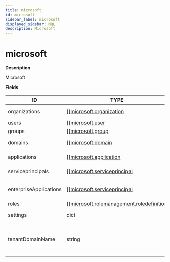 ```yaml
---
title: microsoft
id: microsoft
sidebar_label: microsoft
displayed_sidebar: MQL
description: Microsoft
---
```


# microsoft

**Description**

Microsoft

**Fields**

| ID                     | TYPE                                                                                            | DESCRIPTION                                |
| ---------------------- | ----------------------------------------------------------------------------------------------- | ------------------------------------------ |
| organizations          | &#91;&#93;[microsoft.organization](microsoft.organization.md)                                   | List of organizations                      |
| users                  | &#91;&#93;[microsoft.user](microsoft.user.md)                                                   | List of users                              |
| groups                 | &#91;&#93;[microsoft.group](microsoft.group.md)                                                 | List of groups                             |
| domains                | &#91;&#93;[microsoft.domain](microsoft.domain.md)                                               | List of domains                            |
| applications           | &#91;&#93;[microsoft.application](microsoft.application.md)                                     | List of applications                       |
| serviceprincipals      | &#91;&#93;[microsoft.serviceprincipal](microsoft.serviceprincipal.md)                           | List of service principals                 |
| enterpriseApplications | &#91;&#93;[microsoft.serviceprincipal](microsoft.serviceprincipal.md)                           | List of enterprise applications            |
| roles                  | &#91;&#93;[microsoft.rolemanagement.roledefinition](microsoft.rolemanagement.roledefinition.md) | List of roles                              |
| settings               | dict                                                                                            | Microsoft 365 settings                     |
| tenantDomainName       | string                                                                                          | The connected tenant's default domain name |
